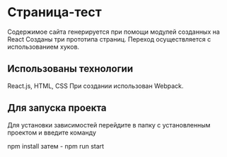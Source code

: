 # Страница-тест
Содержимое сайта генерируется при помощи модулей созданных на React
Cозданы три прототипа страниц. Переход осуществляется с использованием хуков.

## Использованы технологии
React.js, HTML, CSS
При создании использован Webpack. 

## Для запуска проекта
Для установки зависимостей перейдите в папку с установленным проектом и введите команду 

npm install
затем - npm run start

